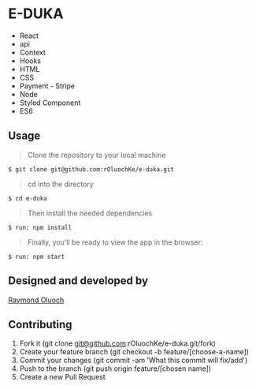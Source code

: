 # E-DUKA

- React
- api
- Context
- Hooks
- HTML
- CSS
- Payment - Stripe
- Node
- Styled Component
- ES6

## Usage

> Clone the repository to your local machine

```
$ git clone git@github.com:rOluochKe/e-duka.git
```

> cd into the directory

```
$ cd e-duka
```

> Then install the needed dependencies

```
$ run: npm install
```

> Finally, you'll be ready to view the app in the browser:

```
$ run: npm start
```

## Designed and developed by

[Raymond Oluoch](https://github.com/rOluochKe)

## Contributing

1. Fork it (git clone git@github.com:rOluochKe/e-duka.git/fork)
2. Create your feature branch (git checkout -b feature/[choose-a-name])
3. Commit your changes (git commit -am 'What this commit will fix/add')
4. Push to the branch (git push origin feature/[chosen name])
5. Create a new Pull Request
